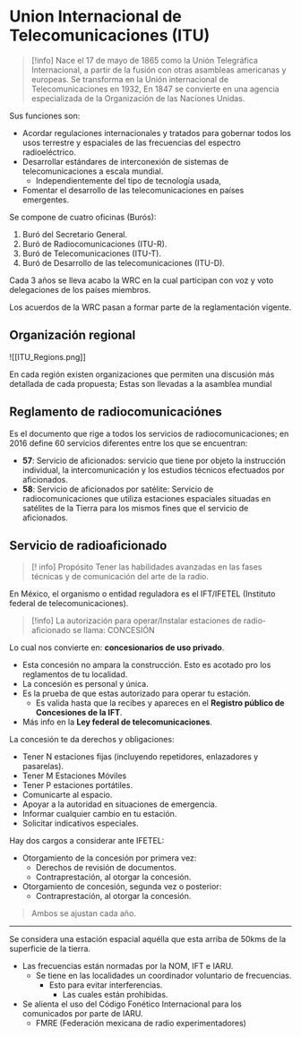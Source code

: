 # Union Internacional de Telecomunicaciones (ITU)

> [!info]
> Nace el 17 de mayo de 1865 como la Unión Telegráfica Internacional, a partir de la fusión con otras asambleas americanas y europeas. Se transforma en la Unión internacional de Telecomunicaciones en 1932, En 1847 se convierte en una agencia especializada de la Organización de las Naciones Unidas.

Sus funciones son:
- Acordar regulaciones internacionales y tratados para gobernar todos los usos terrestre y espaciales de las frecuencias del espectro radioeléctrico.
- Desarrollar estándares de interconexión de sistemas de telecomunicaciones a escala mundial.
	- Independientemente del tipo de tecnología usada,
- Fomentar el desarrollo de las telecomunicaciones en países emergentes.

Se compone de cuatro oficinas (Burós):
1. Buró del Secretario General.
2. Buró de Radiocomunicaciones (ITU-R).
3. Buró de Telecomunicaciones (ITU-T).
4. Buró de Desarrollo de las telecomunicaciones (ITU-D).

Cada 3 años se lleva acabo la WRC en la cual participan con voz y voto delegaciones de los países miembros.

Los acuerdos de la WRC pasan a formar parte de la reglamentación vigente.

## Organización regional

![[ITU_Regions.png]]

En cada región existen organizaciones que permiten una discusión más detallada de cada propuesta; Estas son llevadas a la asamblea mundial

## Reglamento de radiocomunicaciónes 

Es el documento que rige a todos los servicios de radiocomunicaciones; en 2016 define 60 servicios diferentes entre los que se encuentran:

- **57**: Servicio de aficionados: servicio  que tiene por objeto la instrucción individual, la intercomunicación y los estudios técnicos efectuados por aficionados.
- **58**: Servicio de aficionados por satélite: Servicio de radiocomunicaciones que utiliza estaciones espaciales situadas en satélites de la Tierra para los mismos fines que el servicio de aficionados.

## Servicio de radioaficionado

> [! info] Propósito
> Tener las habilidades avanzadas en las fases técnicas y de comunicación del arte de la radio.

En México, el organismo o entidad reguladora es el IFT/IFETEL (Instituto federal de telecomunicaciones).

> [!info] 
> La autorización para operar/Instalar estaciones de radio-aficionado se llama: CONCESIÓN

Lo cual nos convierte en: **concesionarios de uso privado**.

- Esta concesión no ampara la construcción. Esto es acotado pro los reglamentos de tu localidad.
- La concesión es personal y única.
- Es la prueba de que estas autorizado para operar tu estación.
    - Es valida hasta que la recibes y apareces en el **Registro público de Concesiones de la IFT**.
- Más info en la **Ley federal de telecomunicaciones**.

La concesión te da derechos y obligaciones:
- Tener N estaciones fijas (incluyendo repetidores, enlazadores y pasarelas).
- Tener M Estaciones Móviles
- Tener P estaciones portátiles.
- Comunicarte al espacio.
- Apoyar a la autoridad en situaciones de emergencia.
- Informar cualquier cambio en tu estación.
- Solicitar indicativos especiales.

Hay dos cargos a considerar ante IFETEL:
- Otorgamiento de la concesión por primera vez:
  - Derechos de revisión de documentos.
  - Contraprestación, al otorgar la concesión.
- Otorgamiento de concesión, segunda vez o posterior:
  - Contraprestación, al otorgar la concesión.
  
> Ambos se ajustan cada año.

---

Se considera una estación espacial aquélla que esta arriba de 50kms de la superficie de la tierra.
- Las frecuencias están normadas por la NOM, IFT e IARU.
  - Se tiene en las localidades un coordinador voluntario de frecuencias.
    - Esto para evitar interferencias.
      - Las cuales están prohibidas.
- Se alienta el uso del Código Fonético Internacional para los comunicados por parte de IARU.
  - FMRE (Federación mexicana de radio experimentadores)